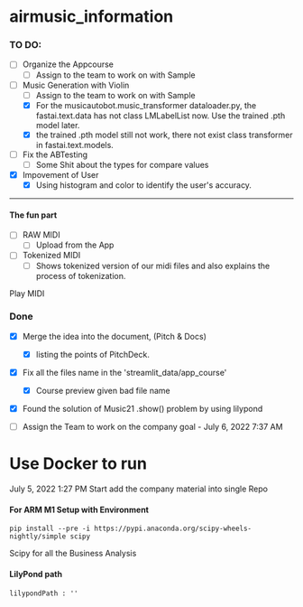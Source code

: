 # airmusic_information

### TO DO:

- [ ] Organize the Appcourse
    - [ ] Assign to the team to work on with Sample
- [ ] Music Generation with Violin
    - [ ] Assign to the team to work on with Sample
    - [x] For the musicautobot.music_transformer dataloader.py, the fastai.text.data has not class LMLabelList now. Use the trained .pth model later.
    - [x] the trained .pth model still not work, there not exist class transformer in fastai.text.models.
- [ ] Fix the ABTesting
    - [ ] Some Shit about the types for compare values
- [x] Impovement of User
    - [x] Using histogram and color to identify the user's accuracy. 

---

#### The fun part

- [ ] RAW MIDI
    - [ ] Upload from the App
- [ ] Tokenized MIDI
    - [ ] Shows tokenized version of our midi files and also explains the process of tokenization.

Play MIDI

### Done

- [x] Merge the idea into the document, (Pitch & Docs)
    - [x] listing the points of PitchDeck.
- [x] Fix all the files name in the 'streamlit_data/app_course'
    - [x] Course preview given bad file name
- [x] Found the solution of Music21 .show() problem by using lilypond

- [ ] Assign the Team to work on the company goal - July 6, 2022 7:37 AM

# Use Docker to run

July 5, 2022 1:27 PM Start add the company material into single Repo

#### For ARM M1 Setup with Environment

```commandline
pip install --pre -i https://pypi.anaconda.org/scipy-wheels-nightly/simple scipy
```

Scipy for all the Business Analysis

#### LilyPond path

```
lilypondPath : ''

```
